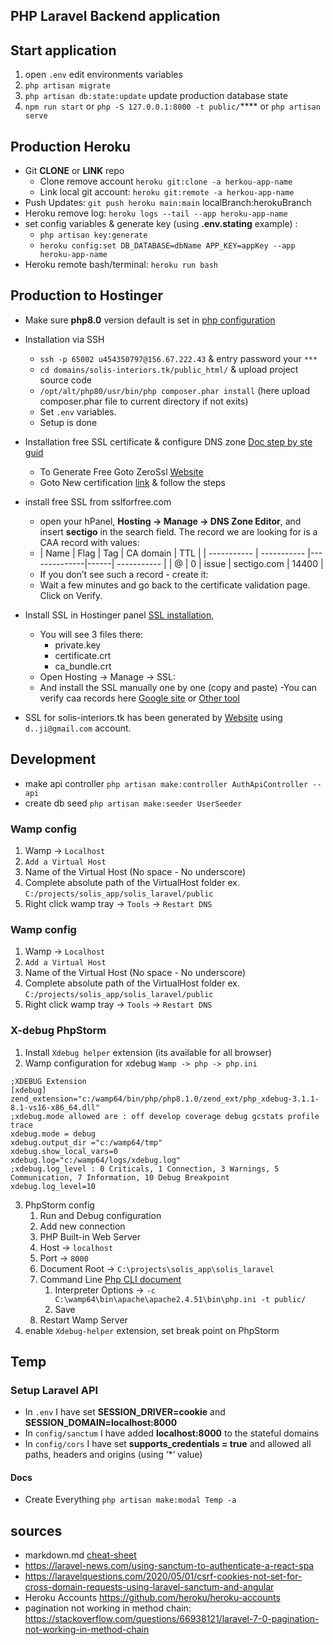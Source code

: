 
## PHP Laravel Backend application

## Start application 

1. open `.env` edit environments variables 
2. `php artisan migrate`
3. `php artisan db:state:update` update production database state
4. `npm run start` or `php -S 127.0.0.1:8000 -t public/`**** or `php artisan serve`


## Production Heroku
- Git **CLONE** or **LINK** repo
   - Clone remove account `heroku git:clone -a herkou-app-name`
   - Link local git account: `heroku git:remote -a herkou-app-name`
- Push Updates: `git push heroku main:main` localBranch:herokuBranch
- Heroku remove log: `heroku logs --tail --app heroku-app-name`
- set config variables & generate key (using **.env.stating** example) :
  - `php artisan key:generate` 
  - `heroku config:set DB_DATABASE=dbName APP_KEY=appKey --app heroku-app-name`
- Heroku remote bash/terminal: `heroku run bash`


## Production to Hostinger
- Make sure **php8.0** version default is set
  in [php configuration](https://hpanel.hostinger.com/hosting/solis-interiors.tk/advanced/php-configuration)

- Installation via SSH
    - `ssh -p 65002 u454350797@156.67.222.43` & entry password your `***`
    - `cd domains/solis-interiors.tk/public_html/` & upload project source code
    - `/opt/alt/php80/usr/bin/php composer.phar install` (here upload composer.phar file to current
      directory if not exits)
    - Set `.env` variables.
    - Setup is done

- Installation free SSL certificate & configure DNS
  zone [Doc step by ste guid](https://support.hostinger.com/en/articles/3220627-how-to-install-free-ssl-from-sslforfree-com)
    - To Generate Free Goto ZeroSsl [Website](https://manage.sslforfree.com/dashboard)
    - Goto New certification [link](https://manage.sslforfree.com/certificate/new) & follow the
      steps
- install free SSL from sslforfree.com
    - open your hPanel, **Hosting → Manage → DNS Zone Editor**, and insert **sectigo** in the search
      field. The record we are looking for is a CAA record with values:
    - | Name | Flag | Tag | CA domain    | TTL  |
          | ----------- | ----------- |--------------|------| ----------- |
      | @ | 0 | issue | sectigo.com  | 14400  |
    - If you don’t see such a record - create it:
    - Wait a few minutes and go back to the certificate validation page. Click on Verify.
- Install SSL in Hostinger panel [SSL installation](https://hpanel.hostinger.com/hosting/solis-interiors.tk/advanced/ssl),
    - You will see 3 files there:
        - private.key
        - certificate.crt
        - ca_bundle.crt
    - Open Hosting → Manage → SSL:
    - And install the SSL manually one by one (copy and paste) 
      -You can verify caa records here [Google site](https://toolbox.googleapps.com/apps/dig/#CAA/)
      or [Other tool](https://caatest.co.uk/solis-interiors.tk)
- SSL for solis-interiors.tk has been generated by [Website](https://app.zerossl.com/certificates)
  using `d..ji@gmail.com` account.

## Development 
- make api controller `php artisan make:controller AuthApiController --api`
- create db seed `php artisan make:seeder UserSeeder`

### Wamp config
1. Wamp -> `Localhost`
2. `Add a Virtual Host`
3. Name of the Virtual Host (No space - No underscore)
4. Complete absolute path of the VirtualHost folder ex. `C:/projects/solis_app/solis_laravel/public`
5. Right click wamp tray -> `Tools` -> `Restart DNS`

### Wamp config
1. Wamp -> `Localhost`
2. `Add a Virtual Host`
3. Name of the Virtual Host (No space - No underscore)
4. Complete absolute path of the VirtualHost folder ex. `C:/projects/solis_app/solis_laravel/public`
5. Right click wamp tray -> `Tools` -> `Restart DNS`

### X-debug PhpStorm 
1. Install `Xdebug helper` extension (its available for all browser)
2. Wamp configuration for xdebug `Wamp -> php -> php.ini`
```
;XDEBUG Extension
[xdebug]
zend_extension="c:/wamp64/bin/php/php8.1.0/zend_ext/php_xdebug-3.1.1-8.1-vs16-x86_64.dll"
;xdebug.mode allowed are : off develop coverage debug gcstats profile trace
xdebug.mode = debug
xdebug.output_dir ="c:/wamp64/tmp"
xdebug.show_local_vars=0
xdebug.log="c:/wamp64/logs/xdebug.log"
;xdebug.log_level : 0 Criticals, 1 Connection, 3 Warnings, 5 Communication, 7 Information, 10 Debug	Breakpoint
xdebug.log_level=10
```
3. PhpStorm config
   1. Run and Debug configuration
   2. Add new connection 
   3. PHP Built-in Web Server
   4. Host -> `localhost`
   5. Port -> `8000`
   6. Document Root -> `C:\projects\solis_app\solis_laravel`
   7. Command
      Line  [Php CLI document](https://www.php.net/manual/en/features.commandline.options.php)
      1. Interpreter Options -> `-c C:\wamp64\bin\apache\apache2.4.51\bin\php.ini -t public/`
      2. Save
   8. Restart Wamp Server
4. enable `Xdebug-helper` extension, set break point on PhpStorm

## Temp

### Setup Laravel API

- In `.env` I have set **SESSION_DRIVER=cookie** and **SESSION_DOMAIN=localhost:8000**
- In `config/sanctum` I have added **localhost:8000** to the stateful domains
- In `config/cors` I have set **supports_credentials = true** and allowed all paths, headers and
  origins (using ‘*’ value)

#### Docs

- Create Everything `php artisan make:modal Temp -a`

## sources

- markdown.md [cheat-sheet](https://www.markdownguide.org/cheat-sheet/)
- https://laravel-news.com/using-sanctum-to-authenticate-a-react-spa
- https://laravelquestions.com/2020/05/01/csrf-cookies-not-set-for-cross-domain-requests-using-laravel-sanctum-and-angular
- Heroku Accounts https://github.com/heroku/heroku-accounts
- pagination not working in method chain: https://stackoverflow.com/questions/66938121/laravel-7-0-pagination-not-working-in-method-chain
